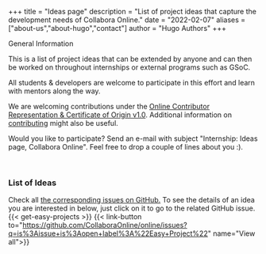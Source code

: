+++
title = "Ideas page"
description = "List of project ideas that capture the development needs of Collabora Online."
date = "2022-02-07"
aliases = ["about-us","about-hugo","contact"]
author = "Hugo Authors"
+++
<div class="card" id="general-information">
  <div class="card-body">
    <p class="badge badge-pill badge-primary bg-dark">General Information</p>
    <p>
      This is a list of project ideas that can be extended by anyone and can then be worked on throughout internships or external programs such as GSoC.
    </p>
    <p>
      All students & developers are welcome to participate in this effort and learn with mentors along the way.
    </p>
    <p>
      We are welcoming contributions under the <a href="https://github.com/CollaboraOnline/online/blob/master/README.CONTRIBUTING.md">Online Contributor Representation & Certificate of Origin v1.0</a>. Additional information on <a href="https://github.com/CollaboraOnline/online/blob/master/CONTRIBUTING.md">contributing</a> might also be useful.
    </p>
    <p>
      Would you like to participate? Send an e-mail with subject "Internship: Ideas page, Collabora Online". Feel free to drop a couple of lines about you :).
    </p>
  </div>
</div>
<br>

### List of Ideas

Check all [the corresponding issues on GitHub.](https://github.com/CollaboraOnline/online/issues?q=is%3Aissue+is%3Aopen+label%3A%22Easy+Project%22) To see the details of an idea you are interested in below, just click on it to go to the related GitHub issue.
{{< get-easy-projects >}}
{{< link-button to="https://github.com/CollaboraOnline/online/issues?q=is%3Aissue+is%3Aopen+label%3A%22Easy+Project%22" name="View all">}}
